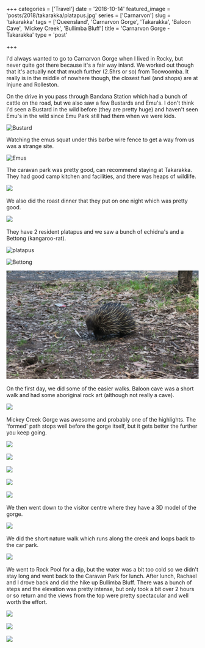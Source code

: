 +++
categories = ['Travel']
date = '2018-10-14'
featured_image = 'posts/2018/takarakka/platapus.jpg'
series = ['Carnarvon']
slug = 'takarakka'
tags = ['Queensland', 'Carnarvon Gorge', 'Takarakka', 'Baloon Cave', 'Mickey Creek', 'Bullimba Bluff']
title = 'Carnarvon Gorge - Takarakka'
type = 'post'

+++

I'd always wanted to go to Carnarvon Gorge when I lived in Rocky, but never quite got there because it's a fair way inland.
We worked out though that it's actually not that much further (2.5hrs or so) from Toowoomba.
It really is in the middle of nowhere though, the closest fuel (and shops) are at Injune and Rolleston.

On the drive in you pass through Bandana Station which had a bunch of cattle on the road, but we also saw a few Bustards and Emu's.
I don't think I'd seen a Bustard in the wild before (they are pretty huge) and haven't seen Emu's in the wild since Emu Park still had them when we were kids.

![](bustard.jpg "Bustard")

Watching the emus squat under this barbe wire fence to get a way from us was a strange site.

![](emus.jpg "Emus")

The caravan park was pretty good, can recommend staying at Takarakka.
They had good camp kitchen and facilities, and there was heaps of wildlife.

![](campsite.jpg "")

We also did the roast dinner that they put on one night which was pretty good.

![](dinner.jpg "")

They have 2 resident platapus and we saw a bunch of echidna's and a Bettong (kangaroo-rat).

![](platapus.jpg "platapus")

![](bettong.jpg "Bettong")

![](echidna.jpg "echidna")

On the first day, we did some of the easier walks.
Baloon cave was a short walk and had some aboriginal rock art (although not really a cave).

![](baloon-cave.jpg "")

Mickey Creek Gorge was awesome and probably one of the highlights.
The 'formed' path stops well before the gorge itself, but it gets better the further you keep going.

![](mickeyck1.jpg "")

![](mickeyck2.jpg "")

![](mickeyck3.jpg "")

![](mickeyck4.jpg "")

![](mickeyck5.jpg "")

We then went down to the visitor centre where they have a 3D model of the gorge.

![](3d-model.jpg "")

We did the short nature walk which runs along the creek and loops back to the car park.

![](creek.jpg "")

We went to Rock Pool for a dip, but the water was a bit too cold so we didn't stay long and went back to the Caravan Park for lunch.
After lunch, Rachael and I drove back and did the hike up Bullimba Bluff.
There was a bunch of steps and the elevation was pretty intense, but only took a bit over 2 hours or so return and the views from the top were pretty spectacular and well worth the effort.

![](bluff0.jpg "")

![](bluff1.jpg "")

![](bluff2.jpg "")
